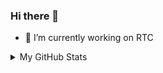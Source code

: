 ### Hi there 👋

<!--
**lidedongsn/lidedongsn** is a ✨ _special_ ✨ repository because its `README.md` (this file) appears on your GitHub profile.

Here are some ideas to get you started:

- 🔭 I’m currently working on ...
- 🌱 I’m currently learning ...
- 👯 I’m looking to collaborate on ...
- 🤔 I’m looking for help with ...
- 💬 Ask me about ...
- 📫 How to reach me: ...
- 😄 Pronouns: ...
- ⚡ Fun fact: ...
-->
- 🔭 I’m currently working on RTC

<details>
<summary>My GitHub Stats</summary>

![lidedongsn's github stats](https://github-readme-stats.vercel.app/api?username=lidedongsn&theme=radical&show_icons=true)
  
![lidedongsn's top languages](https://github-readme-stats.vercel.app/api/top-langs/?username=lidedongsn&layout=compact&theme=radical)

</details>
